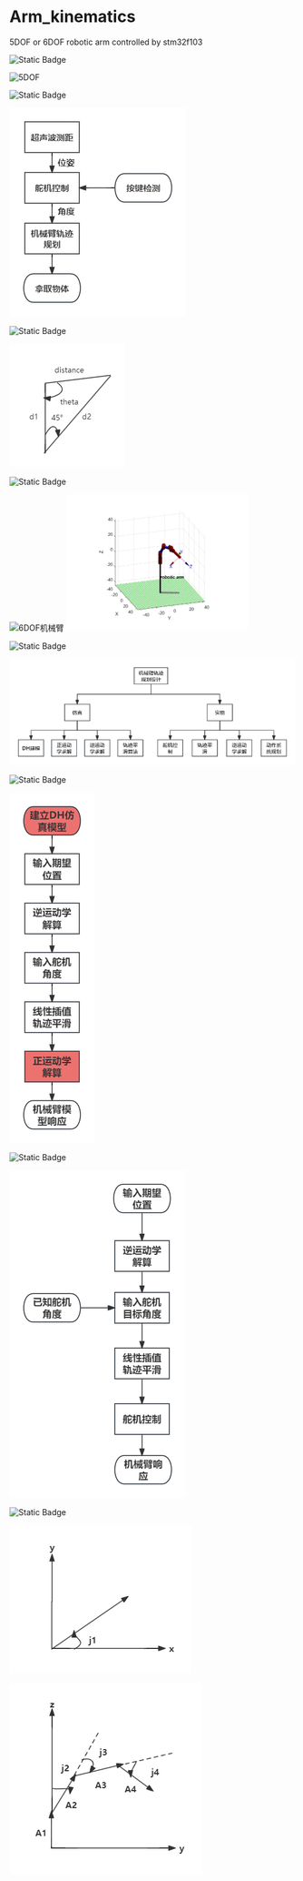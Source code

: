 # Arm_kinematics

5DOF or 6DOF robotic arm controlled by stm32f103

![Static Badge](https://img.shields.io/badge/5DOF机械臂-blue)

![5DOF](./config/5DOF.gif)

![Static Badge](https://img.shields.io/badge/设计思路-green)

![设计思路](./config/设计思路.png)

![Static Badge](https://img.shields.io/badge/相对位姿计算-purple)

![相对位姿计算](./config/相对位姿计算.png)

![Static Badge](https://img.shields.io/badge/6DOF机械臂-red)

<img src="./config/6DOF.png" width="320" alt="6DOF机械臂">

<img src="./config/仿真图.png" width="320" alt="6DOF机械臂">

![Static Badge](https://img.shields.io/badge/设计思路-gray)

![设计思路](./config/系统总体框图.png)

![Static Badge](https://img.shields.io/badge/仿真设计-blue)

![仿真](./config/仿真设计框图.png)

![Static Badge](https://img.shields.io/badge/实物设计-yellow)

![实物](./config/实物设计框图.png)

![Static Badge](https://img.shields.io/badge/逆解算-red)

![逆解算](./config/逆解算原理1.png)

![逆解算](./config/逆解算原理2.png)